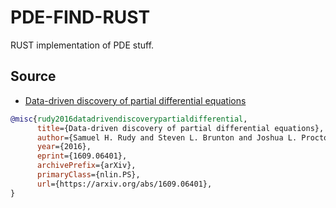 # PDE-FIND-RUST
RUST implementation of PDE stuff.

## Source

- [Data-driven discovery of partial differential equations](https://arxiv.org/abs/1609.06401)

```bibtex
@misc{rudy2016datadrivendiscoverypartialdifferential,
      title={Data-driven discovery of partial differential equations}, 
      author={Samuel H. Rudy and Steven L. Brunton and Joshua L. Proctor and J. Nathan Kutz},
      year={2016},
      eprint={1609.06401},
      archivePrefix={arXiv},
      primaryClass={nlin.PS},
      url={https://arxiv.org/abs/1609.06401}, 
}
```
